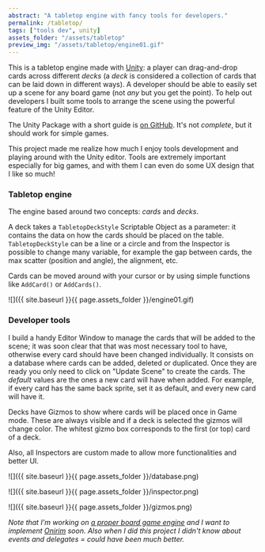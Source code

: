 ```yaml
---
abstract: "A tabletop engine with fancy tools for developers."
permalink: /tabletop/
tags: ["tools dev", unity]
assets_folder: "/assets/tabletop"
preview_img: "/assets/tabletop/engine01.gif"
---
```


This is a tabletop engine made with [Unity](https://unity3d.com/): a player can drag-and-drop cards across different *decks* (a *deck* is considered a collection of cards that can be laid down in different ways). A developer should be able to easily set up a scene for any board game (not *any* but you get the point). To help out developers I built some tools to arrange the scene using the powerful feature of the Unity Editor.

The Unity Package with a short guide is [on GitHub](https://github.com/marcomoroni/set10110). It's not *complete*, but it should work for simple games.

This project made me realize how much I enjoy tools development and playing around with the Unity editor. Tools are extremely important especially for big games, and with them I can even do some UX design that I like so much!

### Tabletop engine

The engine based around two concepts: *cards* and *decks*.

A deck takes a `TabletopDeckStyle` Scriptable Object as a parameter: it contains the data on how the cards should be placed on the table. `TabletopDeckStyle` can be a line or a circle and from the Inspector is possible to change many variable, for example the gap between cards, the max scatter (position and angle), the alignment, etc.

Cards can be moved around with your cursor or by using simple functions like `AddCard()` or `AddCards()`.

![]({{ site.baseurl }}{{ page.assets_folder }}/engine01.gif)

### Developer tools

I build a handy Editor Window to manage the cards that will be added to the scene; it was soon clear that that was most necessary tool to have, otherwise every card should have been changed individually. It consists on a database where cards can be added, deleted or duplicated. Once they are ready you only need to click on "Update Scene" to create the cards. The *default* values are the ones a new card will have when added. For example, if every card has the same back sprite, set it as default, and every new card will have it.

Decks have Gizmos to show where cards will be placed once in Game mode. These are always visible and if a deck is selected the gizmos will change color. The whitest gizmo box corresponds to the first (or top) card of a deck.

Also, all Inspectors are custom made to allow more functionalities and better UI.

![]({{ site.baseurl }}{{ page.assets_folder }}/database.png)

![]({{ site.baseurl }}{{ page.assets_folder }}/inspector.png)

![]({{ site.baseurl }}{{ page.assets_folder }}/gizmos.png)

*Note that I'm working on [a proper board game engine](https://github.com/marcomoroni/onirim) and I want to implement [Onirim](https://boardgamegeek.com/boardgame/156336/onirim-second-edition) soon. Also when I did this project I didn't know about events and delegates = could have been much better.*
